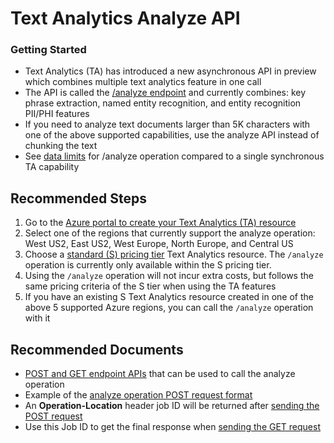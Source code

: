 <properties
  pagetitle="Text Analytics Analyze API"
  service="microsoft.cognitiveservices"
  resource="accounts"
  ms.author="a-sakand"
  selfhelptype="Generic"
  supporttopicids="32783453"
  productpesids="16973"
  cloudenvironments="public"
  articleid="b3421ac3-da5c-43a5-b8b8-c644f02c2350"
  ownershipid="AzureCogSvc_CognitiveServices" />
# Text Analytics Analyze API
### Getting Started

* Text Analytics (TA) has introduced a new asynchronous API in preview which combines multiple text analytics feature in one call
* The API is called the [/analyze endpoint](https://docs.microsoft.com/azure/cognitive-services/text-analytics/how-tos/text-analytics-how-to-call-api?tabs=synchronous#using-the-api-asynchronously) and currently combines: key phrase extraction, named entity recognition, and entity recognition PII/PHI features
* If you need to analyze text documents larger than 5K characters with one of the above supported capabilities, use the analyze API instead of chunking the text
* See [data limits](https://docs.microsoft.com//azure/cognitive-services/text-analytics/concepts/data-limits?tabs=version-3#data-limits) for /analyze operation compared to a single synchronous TA capability

## **Recommended Steps**

1. Go to the [Azure portal to create your Text Analytics (TA) resource](https://portal.azure.com/#create/Microsoft.CognitiveServicesTextAnalytics)
1. Select one of the regions that currently support the analyze operation: West US2, East US2, West Europe, North Europe, and Central US
1. Choose a [standard (S) pricing tier](https://azure.microsoft.com/pricing/details/cognitive-services/text-analytics/) Text Analytics resource. The `/analyze` operation is currently only available within the S pricing tier.
1. Using the `/analyze` operation will not incur extra costs, but follows the same pricing criteria of the S tier when using the TA features
1. If you have an existing S Text Analytics resource created in one of the above 5 supported Azure regions, you can call the `/analyze` operation with it   


## **Recommended Documents**

* [POST and GET endpoint APIs](https://docs.microsoft.com/azure/cognitive-services/text-analytics/how-tos/text-analytics-how-to-call-api?tabs=analyze#set-up-a-request) that can be used to call the analyze operation
* Example of the [analyze operation POST request format](https://westus2.dev.cognitive.microsoft.com/docs/services/TextAnalytics-v3-1-preview-3/operations/Analyze)
* An **Operation-Location** header job ID will be returned after [sending the POST request](https://docs.microsoft.com/azure/cognitive-services/text-analytics/how-tos/text-analytics-how-to-call-api?tabs=analyze#send-the-request)
* Use this Job ID to get the final response when [sending the GET request](https://westus2.dev.cognitive.microsoft.com/docs/services/TextAnalytics-v3-1-preview-3/operations/AnalyzeStatus)

